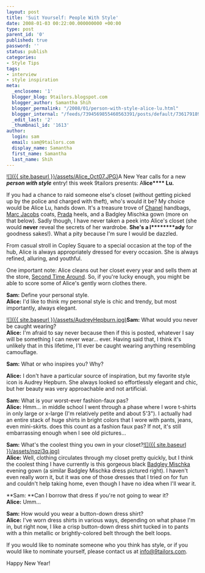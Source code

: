 ```yaml
---
layout: post
title: 'Suit Yourself: People With Style'
date: 2008-01-03 00:22:00.000000000 +00:00
type: post
parent_id: '0'
published: true
password: ''
status: publish
categories:
- Style Tips
tags:
- interview
- style inspiration
meta:
  _encloseme: '1'
  blogger_blog: 9tailors.blogspot.com
  blogger_author: Samantha Shih
  blogger_permalink: "/2008/01/person-with-style-alice-lu.html"
  blogger_internal: "/feeds/7394569855460563391/posts/default/7361791893876269260"
  _edit_last: '2'
  _thumbnail_id: '1613'
author:
  login: sam
  email: sam@9tailors.com
  display_name: Samantha
  first_name: Samantha
  last_name: Shih
---
```

[![]({{ site.baseurl }}/assets/Alice_Oct07.JPG)](http://bp1.blogger.com/_RlJ3L7W6dBw/R3vlbFYQ-AI/AAAAAAAABXM/7wzQWUKGv9Y/s1600-h/Alice_Oct07.JPG)A New Year calls for a new **_person with style_** entry! this week 9tailors presents: A**lice**** Lu.**

If you had a chance to raid someone else's closet (without getting picked up by the police and charged with theft), who's would it be? My choice would be Alice Lu, hands down. It's a treasure trove of [Chanel](http://www.chanel.com/) handbags, [Marc Jacobs](http://www.marcjacobs.com/) coats, [Prada](http://www.prada.com/) heels, and a Badgley Mischka gown (more on that below). Sadly though, I have never taken a peek into Alice's closet (she would ****never**** reveal the secrets of her wardrobe. ****She's a l********ady**** for goodness sakes!). What a pity because I'm sure I would be dazzled.

From casual stroll in Copley Square to a special occasion at the top of the hub, Alice is always appropriately dressed for every occasion. She is always refined, alluring, and youthful.

One important note: Alice cleans out her closet every year and sells them at the store, [Second Time Around](http://www.secondtimearound.net/). So, if you're lucky enough, you might be able to score some of Alice's gently worn clothes there.

**Sam:** Define your personal style.  
**Alice:** I'd like to think my personal style is chic and trendy, but most importantly, always elegant.  
  
[![]({{ site.baseurl }}/assets/AudreyHepburn.jpg)](http://iokanaan.net/blog/images/AudreyHepburn.jpg)**Sam:** What would you never be caught wearing?  
**Alice:** I'm afraid to say never because then if this is posted, whatever I say will be something I can never wear... ever. Having said that, I think it's unlikely that in this lifetime, I'll ever be caught wearing anything resembling camouflage.

**Sam:** What or who inspires you? Why?

**Alice:** I don't have a particular source of inspiration, but my favorite style icon is Audrey Hepburn. She always looked so effortlessly elegant and chic, but her beauty was very approachable and not artificial.

**Sam:** What is your worst-ever fashion-faux pas?  
**Alice:** Hmm... in middle school I went through a phase where I wore t-shirts in only large or x-large (I'm relatively petite and about 5'3"). I actually had an entire stack of huge shirts in bright colors that I wore with pants, jeans, even mini-skirts. does this count as a fashion faux pas? If not, it's still embarrassing enough when I see old pictures...

**Sam:** What's the coolest thing you own in your closet?[![]({{ site.baseurl }}/assets/nqzj3q.jpg)](http://i1.tinypic.com/nqzj3q.jpg)  
**Alice:** Well, clothing circulates through my closet pretty quickly, but I think the coolest thing I have currently is this gorgeous black [Badgley Mischka](http://www.badgleymischka.com/) evening gown (a similar Badgley Mischka dress pictured right). I haven't even really worn it, but it was one of those dresses that I tried on for fun and couldn't help taking home, even though I have no idea when I'll wear it.

**Sam: **Can I borrow that dress if you're not going to wear it?  
**Alice:** Umm...

**Sam:** How would you wear a button-down dress shirt?  
**Alice:** I've worn dress shirts in various ways, depending on what phase I'm in, but right now, I like a crisp button-down dress shirt tucked in to pants with a thin metallic or brightly-colored belt through the belt loops.

If you would like to nominate someone who you think has style, or if you would like to nominate yourself, please contact us at info@9tailors.com.

Happy New Year!